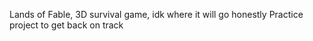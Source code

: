 Lands of Fable, 3D survival game, idk where it will go honestly
Practice project to get back on track
